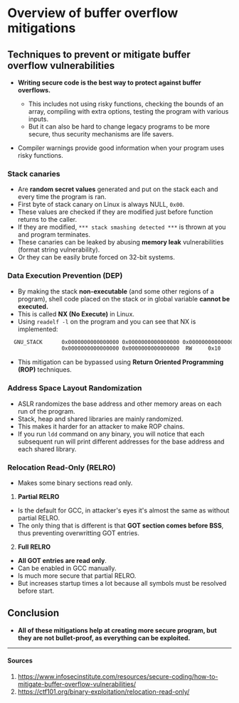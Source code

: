 # Overview of buffer overflow mitigations

## Techniques to prevent or mitigate buffer overflow vulnerabilities

- __Writing secure code is the best way to protect against buffer overflows.__
    - This includes not using risky functions, checking the bounds of an array, compiling with extra options, testing the program with various inputs.
    - But it can also be hard to change legacy programs to be more secure, thus security mechanisms are life savers.

- Compiler warnings provide good information when your program uses risky functions.

### Stack canaries

- Are __random secret values__ generated and put on the stack each and every time the program is ran.
- First byte of stack canary on Linux is always NULL, `0x00`.
- These values are checked if they are modified just before function returns to the caller.
- If they are modified, `*** stack smashing detected ***` is thrown at you and program terminates.
- These canaries can be leaked by abusing __memory leak__ vulnerabilities (format string vulnerability).
- Or they can be easily brute forced on 32-bit systems.

### Data Execution Prevention (DEP)

- By making the stack __non-executable__ (and some other regions of a program), shell code placed on the stack or in global variable __cannot be executed.__
- This is called __NX (No Execute)__ in Linux.
- Using `readelf -l` on the program and you can see that NX is implemented:

```sh
  GNU_STACK      0x0000000000000000 0x0000000000000000 0x0000000000000000
                 0x0000000000000000 0x0000000000000000  RW     0x10
```

- This mitigation can be bypassed using __Return Oriented Programming (ROP)__ techniques.

### Address Space Layout Randomization

- ASLR randomizes the base address and other memory areas on each run of the program.
- Stack, heap and shared libraries are mainly randomized.
- This makes it harder for an attacker to make ROP chains.
- If you run `ldd` command on any binary, you will notice that each subsequent run will print different addresses for the base address and each shared library.

### Relocation Read-Only (RELRO)

- Makes some binary sections read only.

1. __Partial RELRO__

- Is the default for GCC, in attacker's eyes it's almost the same as without partial RELRO.
- The only thing that is different is that __GOT section comes before BSS__, thus preventing overwritting GOT entries.

2. __Full RELRO__

- __All GOT entries are read only__.
- Can be enabled in GCC manually.
- Is much more secure that partial RELRO.
- But increases startup times a lot because all symbols must be resolved before start.

## Conclusion

- __All of these mitigations help at creating more secure program, but they are not bullet-proof, as everything can be exploited.__

---

#### Sources

1. https://www.infosecinstitute.com/resources/secure-coding/how-to-mitigate-buffer-overflow-vulnerabilities/
2. https://ctf101.org/binary-exploitation/relocation-read-only/
